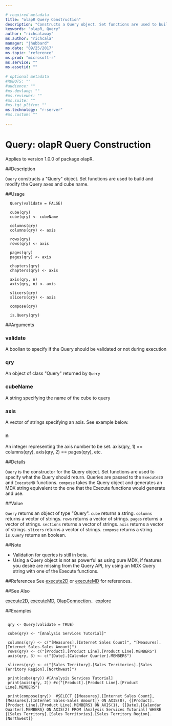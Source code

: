 ```yaml
--- 
 
# required metadata 
title: "olapR Query Construction" 
description: "Constructs a Query object. Set functions are used to build and modify the axes and cube name. " 
keywords: "olapR, Query" 
author: "richcalaway"
ms.author: "richcala" 
manager: "jhubbard" 
ms.date: "09/25/2017" 
ms.topic: "reference" 
ms.prod: "microsoft-r" 
ms.service: "" 
ms.assetid: "" 
 
# optional metadata 
#ROBOTS: "" 
#audience: "" 
#ms.devlang: "" 
#ms.reviewer: "" 
#ms.suite: "" 
#ms.tgt_pltfrm: "" 
ms.technology: "r-server" 
#ms.custom: "" 
 
--- 
```

 
# Query: olapR Query Construction

Applies to version 1.0.0 of package olapR.
 
 
 ##Description
 
`Query` constructs a "Query" object. Set functions are used to build and modify the Query axes and cube name.
 
 
 
 ##Usage

```   
  Query(validate = FALSE)
  
  cube(qry)
  cube(qry) <- cubeName
  
  columns(qry)
  columns(qry) <- axis
  
  rows(qry)
  rows(qry) <- axis
  
  pages(qry)
  pages(qry) <- axis
  
  chapters(qry)
  chapters(qry) <- axis
  
  axis(qry, n)
  axis(qry, n) <- axis
  
  slicers(qry)
  slicers(qry) <- axis
  
  compose(qry)
  
  is.Query(qry)
```
 
 
 ##Arguments

   
    
 ### validate
 A boolian to specify if the Query should be validated or not during execution 
  
    
 ### qry
 An object of class "Query" returned by `Query` 
  
    
 ### cubeName
 A string specifying the name of the cube to query 
  
    
 ### axis
 A vector of strings specifying an axis. See example below. 
  
    
 ### n
 An integer representing the axis number to be set. axis(qry, 1) == columns(qry), axis(qry, 2) == pages(qry), etc. 
  
 
 
 
 ##Details
 
`Query` is the constructor for the Query object. Set functions are used to specify what the Query should return. Queries are passed to the `Execute2D` and `ExecuteMD` functions. `compose` takes the Query object and generates an MDX string equivalent to the one that the Execute functions would generate and use.
 
 
 
 ##Value
 
`Query` returns an object of type "Query". 
`cube` returns a string. 
`columns` returns a vector of strings. 
`rows` returns a vector of strings. 
`pages` returns a vector of strings. 
`sections` returns a vector of strings. 
`axis` returns a vector of strings. 
`slicers` returns a vector of strings. 
`compose` returns a string. 
`is.Query` returns an boolean.
 
 
 ##Note
 
- Validation for queries is still in beta.
- Using a Query object is not as powerful as using pure MDX, if features you desire are missing from the Query API, try using an MDX Query string with one of the Execute functions.
 
 
 
 ##References
  See [execute2D](execute2d.md) or [executeMD](executemd.md) for references.  
 
 
 ##See Also
 
[execute2D](execute2d.md), [executeMD](executemd.md), [OlapConnection](olapconnection.md)`, `[explore](explore.md)
   
 
 ##Examples

 ```
   
  qry <- Query(validate = TRUE)
  
  cube(qry) <- "[Analysis Services Tutorial]"
  
  columns(qry) <- c("[Measures].[Internet Sales Count]", "[Measures].[Internet Sales-Sales Amount]")
  rows(qry) <- c("[Product].[Product Line].[Product Line].MEMBERS") 
  axis(qry, 3) <- c("[Date].[Calendar Quarter].MEMBERS")
  
  slicers(qry) <- c("[Sales Territory].[Sales Territories].[Sales Territory Region].[Northwest]")
  
  print(cube(qry)) #[Analysis Services Tutorial]
  print(axis(qry, 2)) #c("[Product].[Product Line].[Product Line].MEMBERS") 
  
  print(compose(qry))  #SELECT {[Measures].[Internet Sales Count], [Measures].[Internet Sales-Sales Amount]} ON AXIS(0), {[Product].[Product Line].[Product Line].MEMBERS} ON AXIS(1), {[Date].[Calendar Quarter].MEMBERS} ON AXIS(2) FROM [Analysis Services Tutorial] WHERE {[Sales Territory].[Sales Territories].[Sales Territory Region].[Northwest]}
 
```
 
